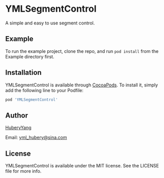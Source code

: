 # YMLSegmentControl
A simple and easy to use segment control.

## Example

To run the example project, clone the repo, and run `pod install` from the Example directory first.

## Installation

YMLSegmentControl is available through [CocoaPods](http://cocoapods.org). To install
it, simply add the following line to your Podfile:

```ruby
pod 'YMLSegmentControl'
```

## Author

[HuberyYang](http://www.huberyyang.com)

Email: yml_hubery@sina.com


## License

YMLSegmentControl is available under the MIT license. See the LICENSE file for more info.

